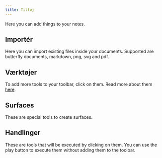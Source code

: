 ```yaml
---
title: Tilføj
---
```


Here you can add things to your notes.

## Importér

Here you can import existing files inside your documents.
Supported are butterfly documents, markdown, png, svg and pdf.

## Værktøjer

To add more tools to your toolbar, click on them.
Read more about them [here](../tools).

## Surfaces

These are special tools to create surfaces.

## Handlinger

These are tools that will be executed by clicking on them.
You can use the play button to execute them without adding them to the toolbar.
